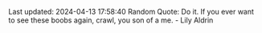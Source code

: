 Last updated: 2024-04-13 17:58:40
Random Quote: Do it. If you ever want to see these boobs again, crawl, you son of a me. - Lily Aldrin